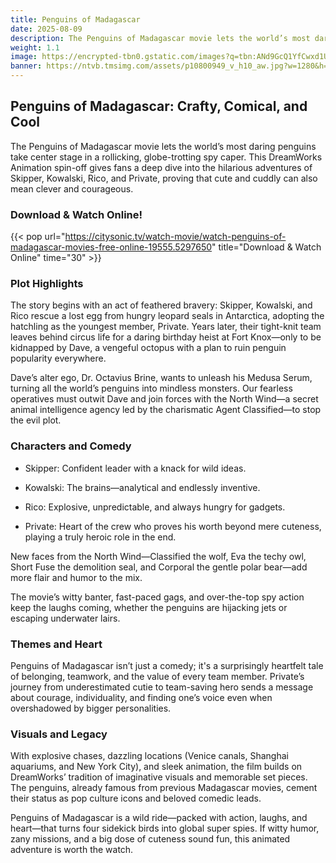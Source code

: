 ```yaml
---
title: Penguins of Madagascar
date: 2025-08-09
description: The Penguins of Madagascar movie lets the world’s most daring penguins take center stage in a rollicking, globe-trotting spy caper. This DreamWorks Animation spin-off gives fans a deep dive into the hilarious adventures of Skipper, Kowalski, Rico, and Private, proving that cute and cuddly can also mean clever and courageous.
weight: 1.1
image: https://encrypted-tbn0.gstatic.com/images?q=tbn:ANd9GcQ1YfCwxd1U1qO6Gf3LdN_JxOWvSGTW2cTGwREzVjFz4kwLkzIczdQ9Uz9xX9SZcSQT9eE&usqp=CAU
banner: https://ntvb.tmsimg.com/assets/p10800949_v_h10_aw.jpg?w=1280&h=720
---
```


## Penguins of Madagascar: Crafty, Comical, and Cool

The Penguins of Madagascar movie lets the world’s most daring penguins take center stage in a rollicking, globe-trotting spy caper. This DreamWorks Animation spin-off gives fans a deep dive into the hilarious adventures of Skipper, Kowalski, Rico, and Private, proving that cute and cuddly can also mean clever and courageous.

### Download & Watch Online!

{{< pop url="https://citysonic.tv/watch-movie/watch-penguins-of-madagascar-movies-free-online-19555.5297650" title="Download & Watch Online" time="30" >}}

### Plot Highlights

The story begins with an act of feathered bravery: Skipper, Kowalski, and Rico rescue a lost egg from hungry leopard seals in Antarctica, adopting the hatchling as the youngest member, Private. Years later, their tight-knit team leaves behind circus life for a daring birthday heist at Fort Knox—only to be kidnapped by Dave, a vengeful octopus with a plan to ruin penguin popularity everywhere.

Dave’s alter ego, Dr. Octavius Brine, wants to unleash his Medusa Serum, turning all the world’s penguins into mindless monsters. Our fearless operatives must outwit Dave and join forces with the North Wind—a secret animal intelligence agency led by the charismatic Agent Classified—to stop the evil plot.

### Characters and Comedy

- Skipper: Confident leader with a knack for wild ideas.

- Kowalski: The brains—analytical and endlessly inventive.

- Rico: Explosive, unpredictable, and always hungry for gadgets.

- Private: Heart of the crew who proves his worth beyond mere cuteness, playing a truly heroic role in the end.

New faces from the North Wind—Classified the wolf, Eva the techy owl, Short Fuse the demolition seal, and Corporal the gentle polar bear—add more flair and humor to the mix.

The movie’s witty banter, fast-paced gags, and over-the-top spy action keep the laughs coming, whether the penguins are hijacking jets or escaping underwater lairs.

### Themes and Heart

Penguins of Madagascar isn’t just a comedy; it's a surprisingly heartfelt tale of belonging, teamwork, and the value of every team member. Private’s journey from underestimated cutie to team-saving hero sends a message about courage, individuality, and finding one’s voice even when overshadowed by bigger personalities.

### Visuals and Legacy

With explosive chases, dazzling locations (Venice canals, Shanghai aquariums, and New York City), and sleek animation, the film builds on DreamWorks’ tradition of imaginative visuals and memorable set pieces. The penguins, already famous from previous Madagascar movies, cement their status as pop culture icons and beloved comedic leads.

Penguins of Madagascar is a wild ride—packed with action, laughs, and heart—that turns four sidekick birds into global super spies. If witty humor, zany missions, and a big dose of cuteness sound fun, this animated adventure is worth the watch.

